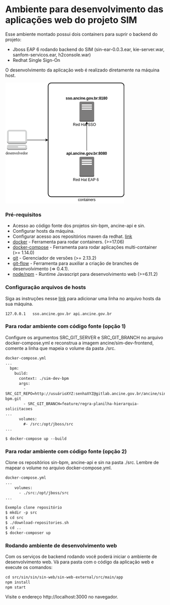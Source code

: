 # Ambiente para desenvolvimento das aplicações web do projeto SIM

Esse ambiente montado possui dois containers para suprir o backend do projeto:

* Jboss EAP 6 rodando backend do SIM (sin-ear-0.0.3.ear, kie-server.war, sanfom-servicos.ear, h2console.war)
* Redhat Single Sign-On

O desenvolvimento da aplicação web é realizado diretamente na máquina host.

![esquema disposição containers](esquema.png)

### Pré-requisitos
* Acesso ao código fonte dos projetos sin-bpm, ancine-api e sin.
* Configurar hosts da máquina.
* Configurar acesso aos repositórios maven da redhat. [link](https://access.redhat.com/documentation/en-US/JBoss_Enterprise_Application_Platform/6.4/html/Development_Guide/sect-Use_the_Maven_Repository.html#Configure_the_JBoss_Enterprise_Application_Platform_Maven_Repository)
* [docker](https://docs.docker.com/engine/installation/) - Ferramenta para rodar containers. (>=17.06)
* [docker-compose](https://docs.docker.com/compose/install/) - Ferramenta para rodar aplicações multi-container (>= 1.14.0)
* [git](https://git-scm.com/downloads) - Gerenciador de versões (>= 2.13.2)
* [git-flow](https://github.com/nvie/gitflow/wiki/Installation) - Ferramenta para auxiliar a criação de branches de desenvolvimento (=> 0.4.1). 
* [node/npm](https://nodejs.org/en/) - Runtime Javascript para desenvolvimento web (>=6.11.2)


### Configuração arquivos de hosts
Siga as instruções nesse [link](https://support.rackspace.com/how-to/modify-your-hosts-file/) para adicionar uma linha no arquivo hosts da sua máquina.

```
127.0.0.1   sso.ancine.gov.br api.ancine.gov.br
```


### Para rodar ambiente com código fonte (opção 1)
Configure os argumentos SRC_GIT_SERVER e SRC_GIT_BRANCH no arquivo docker-compose.yml e reconstrua a imagem ancine/sim-dev-frontend, comente a linha que mapeia o volume da pasta ./src.
``` 
docker-compose.yml
...
  bpm:
    build: 
      context: ./sim-dev-bpm
      args: 
        - SRC_GIT_REPO=http://usuárioXYZ:senhaXYZ@gitlab.ancine.gov.br/ancine/sin-bpm.git
        - SRC_GIT_BRANCH=feature/regra-planilha-hierarquia-solicitacoes
...
      volumes:
        #- /src:/opt/jboss/src
...
```

```
$ docker-compose up --build
```
    

### Para rodar ambiente com código fonte (opção 2)
Clone os repositórios sin-bpm, ancine-api e sin na pasta ./src. Lembre de mapear o volume no arquivo docker-compose.yml. 
```
docker-compose.yml
...
    volumes:
      - ./src:/opt/jboss/src
...
``` 

```
Exemplo clone repositório
$ mkdir -p src
$ cd src
$ ./download-repositories.sh
$ cd ..
$ docker-composer up
```


### Rodando ambiente de desenvolvimento web
Com os serviços de backend rodando você poderá iniciar o ambiente de desenvolvimento web. Vá para pasta com o código da aplicação web e execute os comandos:
```
cd src/sin/sin/sin-web/sin-web-external/src/main/app
npm install
npm start
```

Visite o endereço http://localhost:3000 no navegador.

